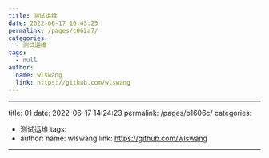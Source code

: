 ```yaml
---
title: 测试运维
date: 2022-06-17 16:43:25
permalink: /pages/c062a7/
categories: 
  - 测试运维
tags: 
  - null
author: 
  name: wlswang
  link: https://github.com/wlswang
---
```

<!--
 * @Author: WangLiShuai
 * @Date: 2022-06-17 16:43:25
 * @LastEditTime: 2022-06-17 23:14:03
 * @FilePath: \wls-vdoing-blog\docs\12.测试运维\01.测试运维.md
 * @Description:
-->

---

title: 01
date: 2022-06-17 14:24:23
permalink: /pages/b1606c/
categories:

- 测试运维
  tags:
- author:
  name: wlswang
  link: https://github.com/wlswang

---
